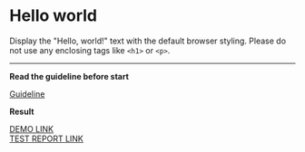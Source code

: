 # Hello world

Display the "Hello, world!" text with the default browser styling. Please do not 
use any enclosing tags like `<h1>` or `<p>`.
___

**Read the guideline before start**

[Guideline](https://mate-academy.github.io/layout_task-guideline/)

**Result**

[DEMO LINK](https://aleksandra08.github.io/layout_hello-world/) <br>
[TEST REPORT LINK](https://aleksandra08.github.io/layout_hello-world/report/html_report/)
